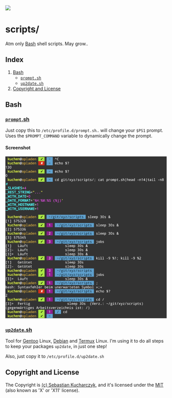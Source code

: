 <img src="https://kekse.biz/php/count.php?draw&override=github:scripts&fg=120,130,40&size=48&v=16" />

# scripts/
Atm only [Bash](#bash) shell scripts. May grow..

## Index
1. [Bash](#bash)
	* [`prompt.sh`](#promptsh)
	* [`up2date.sh`](#up2datesh)
2. [Copyright and License](#copyright-and-license)

## Bash

### [`prompt`.sh](bash/prompt.sh)
Just copy this to `/etc/profile.d/prompt.sh`.. will change your `$PS1` prompt.
Uses the `$PROMPT_COMMAND` variable to dynamically change the prompt.

#### Screenshot
![$PS1](docs/prompt.sh.png)

### [`up2date`.sh](bash/up2date.sh)
Tool for [Gentoo](https://gentoo.org/) Linux, [Debian](https://debian.org/) and [Termux](https://termux.dev/) Linux.
I'm using it to do all steps to keep your packages `up2date`, in just one step!

Also, just copy it to `/etc/profile.d/up2date.sh`

## Copyright and License
The Copyright is [(c) Sebastian Kucharczyk](./COPYRIGHT.txt),
and it's licensed under the [MIT](./LICENSE.txt) (also known as 'X' or 'X11' license).

